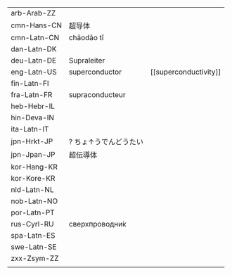 | | | |
|-|-|-|
| arb-Arab-ZZ |  |  |
| cmn-Hans-CN | 超导体 |  |
| cmn-Latn-CN | chāodǎo tǐ |  |
| dan-Latn-DK |  |  |
| deu-Latn-DE | Supraleiter |  |
| eng-Latn-US | superconductor | [[superconductivity]] |
| fin-Latn-FI |  |  |
| fra-Latn-FR | supraconducteur |  |
| heb-Hebr-IL |  |  |
| hin-Deva-IN |  |  |
| ita-Latn-IT |  |  |
| jpn-Hrkt-JP | ? ちょ↑うでんどうたい |  |
| jpn-Jpan-JP | 超伝導体 |  |
| kor-Hang-KR |  |  |
| kor-Kore-KR |  |  |
| nld-Latn-NL |  |  |
| nob-Latn-NO |  |  |
| por-Latn-PT |  |  |
| rus-Cyrl-RU | сверхпроводни́к |  |
| spa-Latn-ES |  |  |
| swe-Latn-SE |  |  |
| zxx-Zsym-ZZ |  |  |
|  |  |  |
